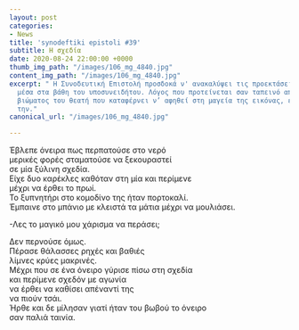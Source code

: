 ```yaml
---
layout: post
categories:
- News
title: 'synodeftiki epistoli #39'
subtitle: Η σχεδία
date: 2020-08-24 22:00:00 +0000
thumb_img_path: "/images/106_mg_4840.jpg"
content_img_path: "/images/106_mg_4840.jpg"
excerpt: " Η Συνοδευτική Επιστολή προσδοκά ν' ανακαλύψει τις προεκτάσεις της εικόνας
  μέσα στα βάθη του υποσυνειδήτου. Λόγος που προτείνεται σαν ταπεινό απαύγασμα του
  βιώματος του θεατή που καταφέρνει ν’ αφηθεί στη μαγεία της εικόνας, επαναδημιουργώντας
  την."
canonical_url: "/images/106_mg_4840.jpg"

---
```

Έβλεπε όνειρα πως περπατούσε στο νερό  
μερικές φορές σταματούσε να ξεκουραστεί  
σε μία ξύλινη σχεδία.  
Είχε δυο καρέκλες καθόταν στη μία και περίμενε  
μέχρι να έρθει το πρωί.  
Το ξυπνητήρι στο κομοδίνο της ήταν πορτοκαλί.  
Έμπαινε στο μπάνιο με κλειστά τα μάτια μέχρι να μουλιάσει.

\-Λες το μαγικό μου χάρισμα να περάσει;

Δεν περνούσε όμως.  
Πέρασε θάλασσες ρηχές και βαθιές  
λίμνες κρύες μακρινές.  
Μέχρι που σε ένα όνειρο γύρισε πίσω στη σχεδία  
και περίμενε σχεδόν με αγωνία  
να έρθει να καθίσει απέναντί της  
να πιούν τσάι.  
Ήρθε και δε μίλησαν γιατί ήταν του βωβού το όνειρο  
σαν παλιά ταινία.